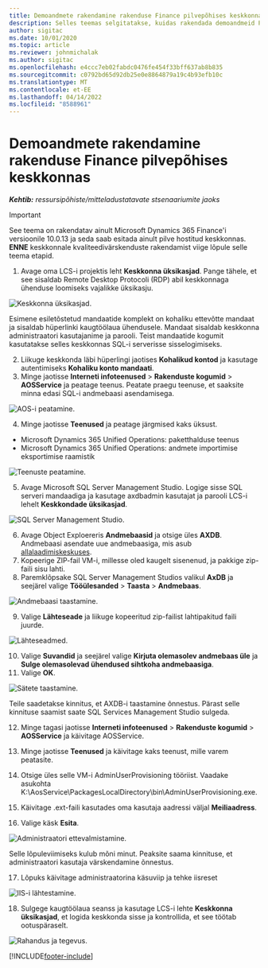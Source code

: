 ```yaml
---
title: Demoandmete rakendamine rakenduse Finance pilvepõhises keskkonnas
description: Selles teemas selgitatakse, kuidas rakendada demoandmeid Project Operationsist Dynamics 365 Finance pilvepõhisesse keskkonda.
author: sigitac
ms.date: 10/01/2020
ms.topic: article
ms.reviewer: johnmichalak
ms.author: sigitac
ms.openlocfilehash: e4ccc7eb02fabdc0476fe454f33bff637ab8b835
ms.sourcegitcommit: c0792bd65d92db25e0e8864879a19c4b93efb10c
ms.translationtype: MT
ms.contentlocale: et-EE
ms.lasthandoff: 04/14/2022
ms.locfileid: "8588961"
---
```

# <a name="apply-demo-data-to-a-finance-cloud-hosted-environment"></a>Demoandmete rakendamine rakenduse Finance pilvepõhises keskkonnas

_**Kehtib:** ressursipõhiste/mitteladustatavate stsenaariumite jaoks_

> [!IMPORTANT]
> See teema on rakendatav ainult Microsoft Dynamics 365 Finance'i versioonile 10.0.13 ja seda saab esitada ainult pilve hostitud keskkonnas. **ENNE** keskkonnale kvaliteedivärskenduste rakendamist viige lõpule selle teema etapid.

1. Avage oma LCS-i projektis leht **Keskkonna üksikasjad**. Pange tähele, et see sisaldab Remote Desktop Protocoli (RDP) abil keskkonnaga ühenduse loomiseks vajalikke üksikasju.

![Keskkonna üksikasjad.](./media/1EnvironmentDetails.png)

Esimene esiletõstetud mandaatide komplekt on kohaliku ettevõtte mandaat ja sisaldab hüperlinki kaugtöölaua ühendusele. Mandaat sisaldab keskkonna administraatori kasutajanime ja parooli. Teist mandaatide kogumit kasutatakse selles keskkonnas SQL-i serverisse sisselogimiseks.

2. Liikuge keskkonda läbi hüperlingi jaotises **Kohalikud kontod** ja kasutage autentimiseks **Kohaliku konto mandaati**.
3. Minge jaotisse **Interneti infoteenused** > **Rakenduste kogumid** > **AOSService** ja peatage teenus. Peatate praegu teenuse, et saaksite minna edasi SQL-i andmebaasi asendamisega.

![AOS-i peatamine.](./media/2StopAOS.png)

4. Minge jaotisse **Teenused** ja peatage järgmised kaks üksust.

- Microsoft Dynamics 365 Unified Operations: paketthalduse teenus
- Microsoft Dynamics 365 Unified Operations: andmete importimise eksportimise raamistik

![Teenuste peatamine.](./media/3StopServices.png)

5. Avage Microsoft SQL Server Management Studio. Logige sisse SQL serveri mandaadiga ja kasutage axdbadmin kasutajat ja parooli LCS-i lehelt **Keskkondade üksikasjad**.

![SQL Server Management Studio.](./media/4SSMS.png)

6. Avage Object Exploereris **Andmebaasid** ja otsige üles **AXDB**. Andmebaasi asendate uue andmebaasiga, mis asub [allalaadimiskeskuses](https://download.microsoft.com/download/1/a/3/1a314bd2-b082-4a87-abdc-1ba26c92b63d/ProjOpsDemoDataFOGARelease.zip). 
7. Kopeerige ZIP-fail VM-i, millesse oled kaugelt sisenenud, ja pakkige zip-faili sisu lahti.
8. Paremklõpsake SQL Server Management Studios valikul **AxDB** ja seejärel valige **Tööülesanded** > **Taasta** > **Andmebaas**.

![Andmebaasi taastamine.](./media/5RestoreDatabase.png)

9. Valige **Lähteseade** ja liikuge kopeeritud zip-failist lahtipakitud faili juurde.

![Lähteseadmed.](./media/6SourceDevice.png)

10. Valige **Suvandid** ja seejärel valige **Kirjuta olemasolev andmebaas üle** ja **Sulge olemasolevad ühendused sihtkoha andmebaasiga**. 
11. Valige **OK**.

![Sätete taastamine.](./media/7RestoreSetting.png)

Teile saadetakse kinnitus, et AXDB-i taastamine õnnestus. Pärast selle kinnituse saamist saate SQL Services Management Studio sulgeda.

12. Minge tagasi jaotisse **Interneti infoteenused** > **Rakenduste kogumid** > **AOSService** ja käivitage AOSService.
13. Minge jaotisse **Teenused** ja käivitage kaks teenust, mille varem peatasite.

14. Otsige üles selle VM-i AdminUserProvisioning tööriist. Vaadake asukohta K:\AosService\PackagesLocalDirectory\bin\AdminUserProvisioning.exe.
15. Käivitage .ext-faili kasutades oma kasutaja aadressi väljal **Meiliaadress**. 
16. Valige käsk **Esita**.

![Administraatori ettevalmistamine.](./media/8AdminUserProvisioning.png)

Selle lõpuleviimiseks kulub mõni minut. Peaksite saama kinnituse, et administraatori kasutaja värskendamine õnnestus.

17. Lõpuks käivitage administraatorina käsuviip ja tehke iisreset

![IIS-i lähtestamine.](./media/9IISReset.png)

18. Sulgege kaugtöölaua seanss ja kasutage LCS-i lehte **Keskkonna üksikasjad**, et logida keskkonda sisse ja kontrollida, et see töötab ootuspäraselt.

![Rahandus ja tegevus.](./media/10FinanceAndOperations.png)


[!INCLUDE[footer-include](../includes/footer-banner.md)]